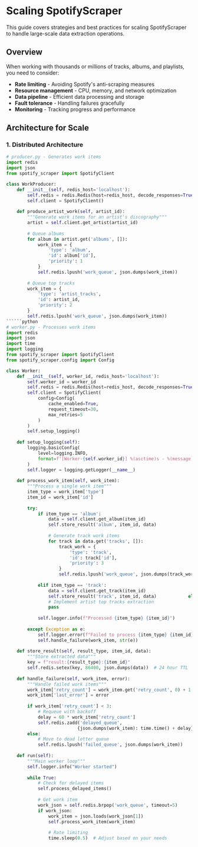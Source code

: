 # Scaling SpotifyScraper

This guide covers strategies and best practices for scaling SpotifyScraper to handle large-scale data extraction operations.

## Overview

When working with thousands or millions of tracks, albums, and playlists, you need to consider:

- **Rate limiting** - Avoiding Spotify's anti-scraping measures
- **Resource management** - CPU, memory, and network optimization
- **Data pipeline** - Efficient data processing and storage
- **Fault tolerance** - Handling failures gracefully
- **Monitoring** - Tracking progress and performance

## Architecture for Scale

### 1. Distributed Architecture

```python
# producer.py - Generates work items
import redis
import json
from spotify_scraper import SpotifyClient

class WorkProducer:
    def __init__(self, redis_host='localhost'):
        self.redis = redis.Redis(host=redis_host, decode_responses=True)
        self.client = SpotifyClient()
    
    def produce_artist_work(self, artist_id):
        """Generate work items for an artist's discography"""
        artist = self.client.get_artist(artist_id)
        
        # Queue albums
        for album in artist.get('albums', []):
            work_item = {
                'type': 'album',
                'id': album['id'],
                'priority': 1
            }
            self.redis.lpush('work_queue', json.dumps(work_item))
        
        # Queue top tracks
        work_item = {
            'type': 'artist_tracks',
            'id': artist_id,
            'priority': 2
        }
        self.redis.lpush('work_queue', json.dumps(work_item))
``````python
# worker.py - Processes work items
import redis
import json
import time
import logging
from spotify_scraper import SpotifyClient
from spotify_scraper.config import Config

class Worker:
    def __init__(self, worker_id, redis_host='localhost'):
        self.worker_id = worker_id
        self.redis = redis.Redis(host=redis_host, decode_responses=True)
        self.client = SpotifyClient(
            config=Config(
                cache_enabled=True,
                request_timeout=30,
                max_retries=5
            )
        )
        self.setup_logging()
    
    def setup_logging(self):
        logging.basicConfig(
            level=logging.INFO,
            format=f'[Worker-{self.worker_id}] %(asctime)s - %(message)s'
        )
        self.logger = logging.getLogger(__name__)
    
    def process_work_item(self, work_item):
        """Process a single work item"""
        item_type = work_item['type']
        item_id = work_item['id']
        
        try:
            if item_type == 'album':
                data = self.client.get_album(item_id)
                self.store_result('album', item_id, data)
                
                # Generate track work items
                for track in data.get('tracks', []):
                    track_work = {
                        'type': 'track',
                        'id': track['id'],
                        'priority': 3
                    }
                    self.redis.lpush('work_queue', json.dumps(track_work))
            
            elif item_type == 'track':
                data = self.client.get_track(item_id)
                self.store_result('track', item_id, data)            elif item_type == 'artist_tracks':
                # Implement artist top tracks extraction
                pass
            
            self.logger.info(f"Processed {item_type} {item_id}")
            
        except Exception as e:
            self.logger.error(f"Failed to process {item_type} {item_id}: {e}")
            self.handle_failure(work_item, str(e))
    
    def store_result(self, result_type, item_id, data):
        """Store extracted data"""
        key = f"result:{result_type}:{item_id}"
        self.redis.setex(key, 86400, json.dumps(data))  # 24 hour TTL
    
    def handle_failure(self, work_item, error):
        """Handle failed work items"""
        work_item['retry_count'] = work_item.get('retry_count', 0) + 1
        work_item['last_error'] = error
        
        if work_item['retry_count'] < 3:
            # Requeue with backoff
            delay = 60 * work_item['retry_count']
            self.redis.zadd('delayed_queue', 
                           {json.dumps(work_item): time.time() + delay})
        else:
            # Move to dead letter queue
            self.redis.lpush('failed_queue', json.dumps(work_item))
    
    def run(self):
        """Main worker loop"""
        self.logger.info("Worker started")
        
        while True:
            # Check for delayed items
            self.process_delayed_items()
            
            # Get work item
            work_json = self.redis.brpop('work_queue', timeout=5)
            if work_json:
                work_item = json.loads(work_json[1])
                self.process_work_item(work_item)
                
                # Rate limiting
                time.sleep(0.5)  # Adjust based on your needs